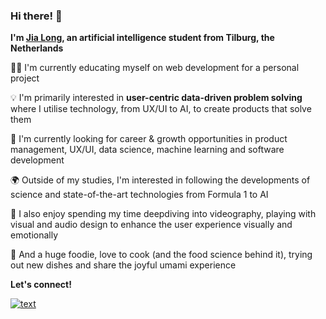 ### Hi there! 👋
**I'm [Jia Long](https://xlbgh.github.io/), an artificial intelligence student from Tilburg, the Netherlands**

👨‍💻 I'm currently educating myself on web development for a personal project

💡 I'm primarily interested in **user-centric data-driven problem solving** where I utilise technology, from UX/UI to AI, to create products that solve them

🌱 I'm currently looking for career & growth opportunities in product management, UX/UI, data science, machine learning and software development

🌍 Outside of my studies, I'm interested in following the developments of science and state-of-the-art technologies from Formula 1 to AI

🧠 I also enjoy spending my time deepdiving into videography, playing with visual and audio design to enhance the user experience visually and emotionally

🍜 And a huge foodie, love to cook (and the food science behind it), trying out new dishes and share the joyful umami experience 

**Let's connect!**

[![text](https://img.shields.io/badge/LinkedIn-0077B5?style=for-the-badge&logo=linkedin&logoColor=white)](https://www.linkedin.com/in/jialongbao)
